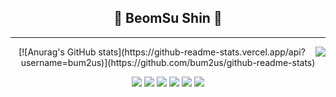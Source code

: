 
<div align="center">
 
## 🛫 BeomSu Shin 🛬
<hr>
 
<img align="right" src="https://github-readme-stats.vercel.app/api/top-langs/?username=bum2us&theme=dracula&exclude_repo=clone-web-scrapper,clone-zoom&hide=Procfile&layout=compact&langs_count=8"/>
[![Anurag's GitHub stats](https://github-readme-stats.vercel.app/api?username=bum2us)](https://github.com/bum2us/github-readme-stats)


<img src="https://img.shields.io/badge/C Sharp-368CCB?style=flat&logo=C Sharp&logoColor=white"/> <img src="https://img.shields.io/badge/Spring-6DB33F?style=flat&logo=Spring&logoColor=white"/> <img src="https://img.shields.io/badge/React-61DAFB?style=flat&logo=React&logoColor=white"/> <img src="https://img.shields.io/badge/JavaScript-F7DF1E?style=flat&logo=JavaScript&logoColor=white"/> <img src="https://img.shields.io/badge/Amazon EC2-F7DF1E?style=flat&logo=Amazon EC2&logoColor=white"/> <img src="https://img.shields.io/badge/Amazon RDS-527FFF?style=flat&logo=Amazon RDS&logoColor=white"/>

 </div>
